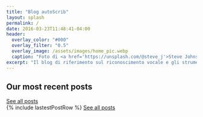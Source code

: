```yaml
---
title: "Blog autoScrib"
layout: splash
permalink: /
date: 2016-03-23T11:48:41-04:00
header:
  overlay_color: "#000"
  overlay_filter: "0.5"
  overlay_image: /assets/images/home_pic.webp
  caption: "Foto di <a href='https://unsplash.com/@steve_j'>Steve Johnson</a> su <a href='https://unsplash.com'>Unsplash</a>"
excerpt: "Il blog di riferimento sul riconoscimento vocale e gli strumenti di trascrizione."
---
```


<div class="inline">
<h2 style="margin-right:3rem;">Our most recent posts</h2> <a href="/list" class="btn btn--primary">See all posts</a>
</div>
{% include lastestPostRow %}
<a href="/list" class="btn btn--primary">See all posts</a>
